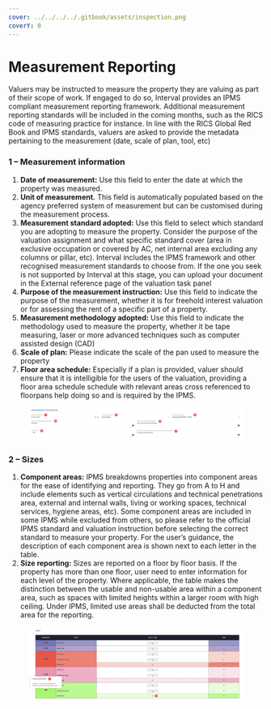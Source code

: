 ```yaml
---
cover: ../../../../.gitbook/assets/inspection.png
coverY: 0
---
```


# Measurement Reporting

Valuers may be instructed to measure the property they are valuing as part of their scope of work. If engaged to do so, Interval provides an IPMS compliant measurement reporting framework. Additional measurement reporting standards will be included in the coming months, such as the RICS code of measuring practice for instance. In line with the RICS Global Red Book and IPMS standards, valuers are asked to provide the metadata pertaining to the measurement (date, scale of plan, tool, etc)

### 1 – Measurement information <a href="#id-1-1---measurement-information" id="id-1-1---measurement-information"></a>

1. **Date of measurement:** Use this field to enter the date at which the property was measured.
2. **Unit of measurement.** This field is automatically populated based on the agency preferred system of measurement but can be customised during the measurement process.
3. **Measurement standard adopted:** Use this field to select which standard you are adopting to measure the property. Consider the purpose of the valuation assignment and what specific standard cover (area in exclusive occupation or covered by AC, net internal area excluding any columns or pillar, etc). Interval includes the IPMS framework and other recognised measurement standards to choose from. If the one you seek is not supported by Interval at this stage, you can upload your document in the External reference page of the valuation task panel
4. **Purpose of the measurement instruction:** Use this field to indicate the purpose of the measurement, whether it is for freehold interest valuation or for assessing the rent of a specific part of a property.
5. **Measurement methodology adopted:** Use this field to indicate the methodology used to measure the property, whether it be tape measuring, laser or more advanced techniques such as computer assisted design (CAD)
6. **Scale of plan:** Please indicate the scale of the pan used to measure the property
7. **Floor area schedule:** Especially if a plan is provided, valuer should ensure that it is intelligible for the users of the valuation, providing a floor area schedule schedule with relevant areas cross referenced to floorpans help doing so and is required by the IPMS.

<figure><img src="../../../../.gitbook/assets/image (49).png" alt=""><figcaption></figcaption></figure>

### 2 – Sizes <a href="#id-2-2---sizes" id="id-2-2---sizes"></a>

1. **Component areas:** IPMS breakdowns properties into component areas for the ease of identifying and reporting. They go from A to H and include elements such as vertical circulations and technical penetrations area, external and internal walls, living or working spaces, technical services, hygiene areas, etc). Some component areas are included in some IPMS while excluded from others, so please refer to the official IPMS standard and valuation instruction  before selecting the correct standard to measure your property. For the user’s guidance, the description of each component area is shown next to each letter in the table.
2. **Size reporting:** Sizes are reported on a floor by floor basis. If the property has more than one floor, user need to enter information for each level of the property. Where applicable, the table makes the distinction between the usable and non-usable area within a component area, such as spaces with limited heights within a larger room with high ceiling. Under IPMS, limited use areas shall be deducted from the total area for the reporting.

<figure><img src="../../../../.gitbook/assets/image (50).png" alt=""><figcaption></figcaption></figure>

